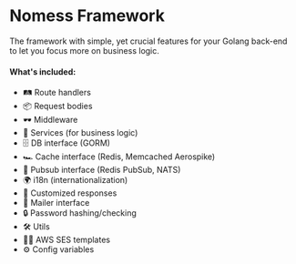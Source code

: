 # Nomess Framework

The framework with simple, yet crucial features for your Golang back-end to let you focus more on business logic.

#### What's included: 
- 🛤️ Route handlers
- 📦 Request bodies
- 🕶️ Middleware
- 🏢 Services (for business logic)
- 🗄️ DB interface (GORM)
- 🏎️ Cache interface (Redis, Memcached Aerospike)
- 📢 Pubsub interface (Redis PubSub, NATS)
- 🌍 i18n (internationalization)
- 📝 Customized responses
- 📧 Mailer interface
- 🔒 Password hashing/checking
- 🛠️ Utils
- 📧🎨 AWS SES templates
- ⚙️ Config variables